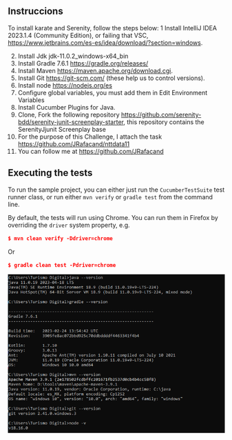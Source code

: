 ## Instruccions 

To install karate and Serenity, follow the steps below:
1 Install IntelliJ IDEA 2023.1.4 (Community Edition), or failing that VSC, https://www.jetbrains.com/es-es/idea/download/?section=windows.

2. Install Jdk jdk-11.0.2_windows-x64_bin
3. Install Gradle 7.6.1 https://gradle.org/releases/
4. Install Maven https://maven.apache.org/download.cgi.
5. Install Git https://git-scm.com/ (these help us to control versions).
6. Install node https://nodejs.org/es
7. Configure global variables, you must add them in Edit Environment Variables
8. Install Cucumber Plugins for Java.
9. Clone, Fork the following repository
   https://github.com/serenity-bdd/serenity-junit-screenplay-starter, this repository contains the SerenityJjunit Screenplay base
10. For the purpose of this Challenge, I attach the task https://github.com/JRafacand/nttdata11
11. You can follow me at https://github.com/JRafacand
## Executing the tests
To run the sample project, you can either just run the `CucumberTestSuite` test runner class, or run either `mvn verify` or `gradle test` from the command line.

By default, the tests will run using Chrome. You can run them in Firefox by overriding the `driver` system property, e.g.
```json
$ mvn clean verify -Ddriver=chrome
```
Or
```json
$ gradle clean test -Pdriver=chrome
```

![img.png](img.png)
